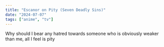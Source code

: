 ```yaml
---
title: "Escanor on Pity (Seven Deadly Sins)"
date: "2024-07-07"
tags: ["anime", "tv"]
---
```


Why should I bear any hatred towards someone who is obviously weaker than me, all I feel is pity
